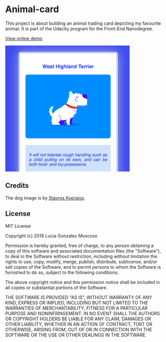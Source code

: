 # Animal-card
This project is about building an animal trading card depicting my favourite animal. It is part of the Udacity program for the Front-End Nanodegree.

[View online demo](https://htmlpreview.github.io/?https://github.com/lucia-gm/animal-card/blob/master/index.html)

![Preview](img/preview.png)

## Credits
The dog image is by [Stavros Kypraios](https://dribbble.com/faze).

## License
MIT License

Copyright (c) 2018 Lucia Gonzalez Moscoso

Permission is hereby granted, free of charge, to any person obtaining a copy of this software and associated documentation files (the "Software"), to deal in the Software without restriction, including without limitation the rights to use, copy, modify, merge, publish, distribute, sublicense, and/or sell copies of the Software, and to permit persons to whom the Software is furnished to do so, subject to the following conditions:

The above copyright notice and this permission notice shall be included in all copies or substantial portions of the Software.

THE SOFTWARE IS PROVIDED "AS IS", WITHOUT WARRANTY OF ANY KIND, EXPRESS OR IMPLIED, INCLUDING BUT NOT LIMITED TO THE WARRANTIES OF MERCHANTABILITY, FITNESS FOR A PARTICULAR PURPOSE AND NONINFRINGEMENT. IN NO EVENT SHALL THE AUTHORS OR COPYRIGHT HOLDERS BE LIABLE FOR ANY CLAIM, DAMAGES OR OTHER LIABILITY, WHETHER IN AN ACTION OF CONTRACT, TORT OR OTHERWISE, ARISING FROM, OUT OF OR IN CONNECTION WITH THE SOFTWARE OR THE USE OR OTHER DEALINGS IN THE SOFTWARE.
